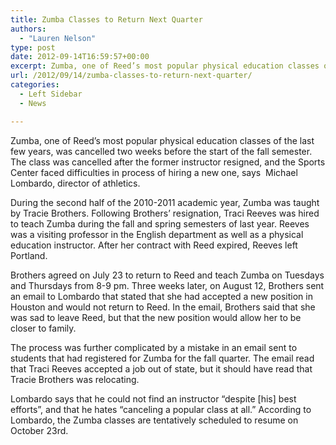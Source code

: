 ```yaml
---
title: Zumba Classes to Return Next Quarter
authors: 
  - "Lauren Nelson"
type: post
date: 2012-09-14T16:59:57+00:00
excerpt: Zumba, one of Reed’s most popular physical education classes of the last few years, was cancelled two weeks before the start of the fall semester.
url: /2012/09/14/zumba-classes-to-return-next-quarter/
categories:
  - Left Sidebar
  - News

---
```

Zumba, one of Reed’s most popular physical education classes of the last few years, was cancelled two weeks before the start of the fall semester. The class was cancelled after the former instructor resigned, and the Sports Center faced difficulties in process of hiring a new one, says  Michael Lombardo, director of athletics.

During the second half of the 2010-2011 academic year, Zumba was taught by Tracie Brothers. Following Brothers’ resignation, Traci Reeves was hired to teach Zumba during the fall and spring semesters of last year. Reeves was a visiting professor in the English department as well as a physical education instructor. After her contract with Reed expired, Reeves left Portland.

Brothers agreed on July 23 to return to Reed and teach Zumba on Tuesdays and Thursdays from 8-9 pm. Three weeks later, on August 12, Brothers sent an email to Lombardo that stated that she had accepted a new position in Houston and would not return to Reed. In the email, Brothers said that she was sad to leave Reed, but that the new position would allow her to be closer to family.

The process was further complicated by a mistake in an email sent to students that had registered for Zumba for the fall quarter. The email read that Traci Reeves accepted a job out of state, but it should have read that Tracie Brothers was relocating.

Lombardo says that he could not find an instructor &#8220;despite [his] best efforts&#8221;, and that he hates &#8220;canceling a popular class at all.&#8221; According to Lombardo, the Zumba classes are tentatively scheduled to resume on October 23rd.